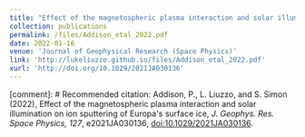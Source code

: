 ```yaml
---
title: "Effect of the magnetospheric plasma interaction and solar illumination on ion sputtering of Europa's surface ice"
collection: publications
permalink: /files/Addison_etal_2022.pdf
date: 2022-01-16
venue: 'Journal of Geophysical Research (Space Physics)'
link: 'http://lukeliuzzo.github.io/files/Addison_etal_2022.pdf'
xurl: 'http://doi.org/10.1029/2021JA030136'
---
```


[comment]: # Recommended citation: Addison, P., L. Liuzzo, and S. Simon (2022), Effect of the magnetospheric plasma interaction and solar illumination on ion sputtering of Europa's surface ice, <i>J. Geophys. Res. Space Physics, 127</i>, e2021JA030136, [doi:10.1029/2021JA030136](https://doi.org/10.1029/2021JA030136).
